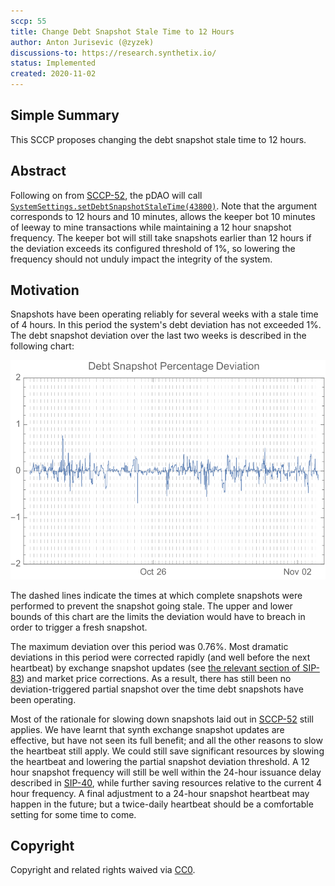 ```yaml
---
sccp: 55
title: Change Debt Snapshot Stale Time to 12 Hours
author: Anton Jurisevic (@zyzek)
discussions-to: https://research.synthetix.io/
status: Implemented
created: 2020-11-02
---
```


<!--You can leave these HTML comments in your merged SCCP and delete the visible duplicate text guides, they will not appear and may be helpful to refer to if you edit it again. This is the suggested template for new SCCPs. Note that an SCCP number will be assigned by an editor. When opening a pull request to submit your SCCP, please use an abbreviated title in the filename, `sccp-draft_title_abbrev.md`. The title should be 44 characters or less.-->

## Simple Summary

<!--"If you can't explain it simply, you don't understand it well enough." Provide a simplified and layman-accessible explanation of the SCCP.-->

This SCCP proposes changing the debt snapshot stale time to 12 hours.

## Abstract

<!--A short (~200 word) description of the variable change proposed.-->

Following on from [SCCP-52](sccp-52.md), the pDAO will call [`SystemSettings.setDebtSnapshotStaleTime(43800)`](https://etherscan.io/address/0x703D37fb776A4C905e28f7Ff23C73102ce36E08B#writeContract).
Note that the argument corresponds to 12 hours and 10 minutes, allows the keeper bot 10 minutes of leeway
to mine transactions while maintaining a 12 hour snapshot frequency.
The keeper bot will still take snapshots earlier than 12 hours if the deviation exceeds its configured
threshold of 1%, so lowering the frequency should not unduly impact the integrity of the system.

## Motivation

<!--The motivation is critical for SCCPs that want to update variables within Synthetix. It should clearly explain why the existing variable is not incentive aligned. SCCP submissions without sufficient motivation may be rejected outright.-->

Snapshots have been operating reliably for several weeks with a stale time of 4 hours. In this period the system's debt
deviation has not exceeded 1%. The debt snapshot deviation over the last two weeks is described in the following chart:

![deviations](asset/sccp-55-snapshot-staleness/deviation_chart.svg)

The dashed lines indicate the times at which complete snapshots were performed to prevent
the snapshot going stale. The upper and lower bounds of this chart are the limits the
deviation would have to breach in order to trigger a fresh snapshot.

The maximum deviation over this period was 0.76%. Most dramatic deviations in this period were corrected rapidly
(and well before the next heartbeat) by exchange snapshot updates
(see [the relevant section of SIP-83](../sips/sip-83.md#mint-burn--exchange-debt-delta-adjustments)) and market price
corrections. As a result, there has still been no deviation-triggered partial snapshot over the time debt snapshots
have been operating.

Most of the rationale for slowing down snapshots laid out in [SCCP-52](sccp-52.md) still applies. We have learnt that
synth exchange snapshot updates are effective, but have not seen its full benefit; and all the other reasons to slow
the heartbeat still apply. We could still save significant resources by slowing the heartbeat and lowering the partial
snapshot deviation threshold. A 12 hour snapshot frequency will still be well within the 24-hour issuance delay
described in [SIP-40](../sips/sip-40.md), while further saving resources relative to the current 4 hour frequency.
A final adjustment to a 24-hour snapshot heartbeat may happen in the future;
but a twice-daily heartbeat should be a comfortable setting for some time to come.

## Copyright

Copyright and related rights waived via [CC0](https://creativecommons.org/publicdomain/zero/1.0/).
